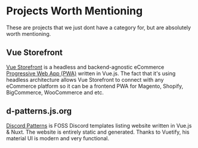 # Projects Worth Mentioning
These are projects that we just dont have a category for, but are absolutely worth mentioning. 

## Vue Storefront

[Vue Storefront](https://www.vuestorefront.io/)  is a headless and backend-agnostic eCommerce [Progressive Web App (PWA)](https://developers.google.com/web/progressive-web-apps/) written in Vue.js. The fact that it's using headless architecture allows Vue Storefront to connect with any eCommerce platform so it can be a frontend PWA for Magento, Shopify, BigCommerce, WooCommerce and etc.

## d-patterns.js.org

[Discord Patterns](https://d-patterns.js.org) is FOSS Discord templates listing website written in Vue.js & Nuxt. The website is entirely static and generated. Thanks to Vuetify, his material UI is modern and very functional.
